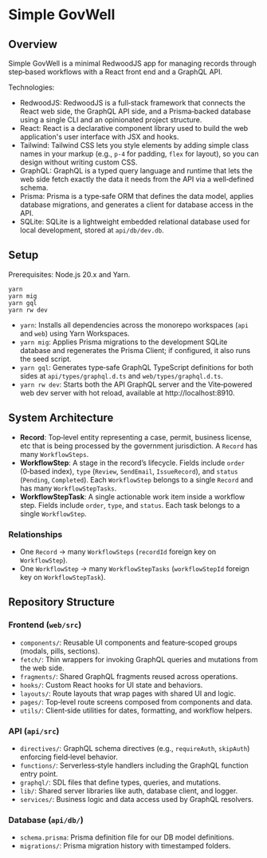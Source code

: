 # Simple GovWell

## Overview

Simple GovWell is a minimal RedwoodJS app for managing records through step‑based workflows with a React front end and a GraphQL API.

Technologies:
- RedwoodJS: RedwoodJS is a full‑stack framework that connects the React web side, the GraphQL API side, and a Prisma‑backed database using a single CLI and an opinionated project structure.
- React: React is a declarative component library used to build the web application's user interface with JSX and hooks.
- Tailwind: Tailwind CSS lets you style elements by adding simple class names in your markup (e.g., `p-4` for padding, `flex` for layout), so you can design without writing custom CSS.
- GraphQL: GraphQL is a typed query language and runtime that lets the web side fetch exactly the data it needs from the API via a well‑defined schema.
- Prisma: Prisma is a type‑safe ORM that defines the data model, applies database migrations, and generates a client for database access in the API.
- SQLite: SQLite is a lightweight embedded relational database used for local development, stored at `api/db/dev.db`.

## Setup

Prerequisites: Node.js 20.x and Yarn.

```
yarn
yarn mig
yarn gql
yarn rw dev
```

- `yarn`: Installs all dependencies across the monorepo workspaces (`api` and `web`) using Yarn Workspaces.
- `yarn mig`: Applies Prisma migrations to the development SQLite database and regenerates the Prisma Client; if configured, it also runs the seed script.
- `yarn gql`: Generates type‑safe GraphQL TypeScript definitions for both sides at `api/types/graphql.d.ts` and `web/types/graphql.d.ts`.
- `yarn rw dev`: Starts both the API GraphQL server and the Vite‑powered web dev server with hot reload, available at http://localhost:8910.

## System Architecture

- **Record**: Top‑level entity representing a case, permit, business license, etc that is being processed by the government jurisdiction. A `Record` has many `WorkflowSteps`.
- **WorkflowStep**: A stage in the record’s lifecycle. Fields include `order` (0‑based index), `type` (`Review`, `SendEmail`, `IssueRecord`), and `status` (`Pending`, `Completed`). Each `WorkflowStep` belongs to a single `Record` and has many `WorkflowStepTasks`.
- **WorkflowStepTask**: A single actionable work item inside a workflow step. Fields include `order`, `type`, and `status`. Each task belongs to a single `WorkflowStep`.

### Relationships
  - One `Record` → many `WorkflowSteps` (`recordId` foreign key on `WorkflowStep`).
  - One `WorkflowStep` → many `WorkflowStepTasks` (`workflowStepId` foreign key on `WorkflowStepTask`).

## Repository Structure

### Frontend (`web/src`)
 - `components/`: Reusable UI components and feature‑scoped groups (modals, pills, sections).
 - `fetch/`: Thin wrappers for invoking GraphQL queries and mutations from the web side.
 - `fragments/`: Shared GraphQL fragments reused across operations.
 - `hooks/`: Custom React hooks for UI state and behaviors.
 - `layouts/`: Route layouts that wrap pages with shared UI and logic.
 - `pages/`: Top‑level route screens composed from components and data.
 - `utils/`: Client‑side utilities for dates, formatting, and workflow helpers.

### API (`api/src`)
 - `directives/`: GraphQL schema directives (e.g., `requireAuth`, `skipAuth`) enforcing field‑level behavior.
 - `functions/`: Serverless‑style handlers including the GraphQL function entry point.
 - `graphql/`: SDL files that define types, queries, and mutations.
 - `lib/`: Shared server libraries like auth, database client, and logger.
 - `services/`: Business logic and data access used by GraphQL resolvers.

### Database (`api/db/`)
 - `schema.prisma`: Prisma definition file for our DB model definitions.
 - `migrations/`: Prisma migration history with timestamped folders.
